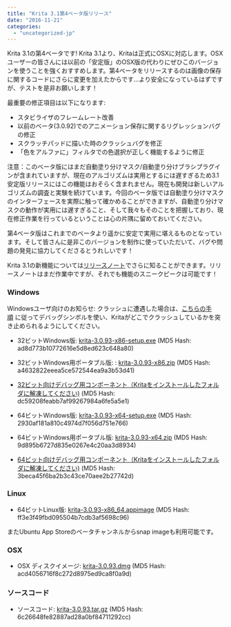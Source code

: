 ```yaml
---
title: "Krita 3.1第4ベータ版リリース"
date: "2016-11-21"
categories: 
  - "uncategorized-jp"
---
```


Krita 3.1の第4ベータです! Krita 3.1より、Kritaは正式にOSXに対応します。OSXユーザーの皆さんには以前の「安定版」のOSX版の代わりにぜひこのバージョンを使うことを強くおすすめします。第4ベータをリリースするのは画像の保存に関するコードにさらに変更を加えたからです…より安全になっているはずですが、テストを是非お願いします！

最重要の修正項目は以下になります:

- スタビライザのフレームレート改善
- 以前のベータ(3.0.92)でのアニメーション保存に関するリグレッションバグの修正
- スクラッチパッドに描いた時のクラッシュバグを修正
- 「色をアルファに」フィルタでの色選択が正しく機能するように修正

注意：このベータ版にはまだ自動塗り分けマスク/自動塗り分けブラシプラグインが含まれていますが、現在のアルゴリズムは実用とするには遅すぎるため3.1安定版リリースにはこの機能はおそらく含まれません。現在も開発は新しいアルゴリズムの調査と実験を続けています。今回のベータ版では自動塗り分けマスクのインターフェースを実際に触って確かめることができますが、自動塗り分けマスクの動作が実用には遅すぎること、そして我々もそのことを把握しており、現在修正作業を行っているということは心の片隅に留めておいてください。

第4ベータ版はこれまでのベータより遥かに安定で実用に堪えるものとなっています。そして皆さんに是非このバージョンを制作に使っていただいて、バグや問題の発見に協力してくださるとうれしいです！

Krita 3.1の新機能については[リリースノート](https://krita.org/en/release-notes-for-krita-3-1)でさらに知ることができます。リリースノートはまだ作業中ですが、それでも機能のスニークピークは可能です！

### Windows

Windowsユーザ向けのお知らせ: クラッシュに遭遇した場合は、[こちらの手順](https://docs.krita.org/Dr._Mingw_debugger) に従ってデバッグシンボルを使い、Kritaがどこでクラッシュしているかを突き止められるようにしてください。

- 32ビットWindows版: [krita-3.0.93-x86-setup.exe](http://download.kde.org/unstable/krita/3.0.93/krita-3.0.93-x86-setup.exe) (MD5 Hash: ad8d773b10772616e5d8ed623c648a80)
- 32ビットWindows用ポータブル版: : [krita-3.0.93-x86.zip](http://download.kde.org/unstable/krita/3.0.93/krita-3.0.93-x86.zip) (MD5 Hash: a4632822eeea5ce572544ea9a3b53d41)
- [32ビット向けデバッグ用コンポーネント（Kritaをインストールしたフォルダに解凍してください)](http://download.kde.org/unstable/krita/3.0.93/krita-3.0.93-x86-dbg.zip) (MD5 Hash: dc59208feabb7af99267984a6fe5a5e1)

- 64ビットWindows版: [krita-3.0.93-x64-setup.exe](http://download.kde.org/unstable/krita/3.0.93/krita-3.0.93-x64-setup.exe) (MD5 Hash: 2930af181a810c4974d7f056d751e766)
- 64ビットWindows用ポータブル版: [krita-3.0.93-x64.zip](http://download.kde.org/unstable/krita/3.0.93/krita-3.0.93-x64.zip) (MD5 Hash: 9d895b6727d835e0267e4c20aa3d8934)
- [64ビット向けデバッグ用コンポーネント（Kritaをインストールしたフォルダに解凍してください)](http://download.kde.org/unstable/krita/3.0.93/krita-3.0.93-x64-dbg.zip) (MD5 Hash: 3beca45f6ba2b3c43ce70aee2b27742d)

### Linux

- 64ビットLinux版: [krita-3.0.93-x86_64.appimage](http://download.kde.org/unstable/krita/3.0.93/krita-3.0.93-x86_64.appimage) (MD5 Hash: ff3e3f49fbd095504b7cdb3af5698c96)

またUbuntu App Storeのベータチャンネルからsnap imageも利用可能です。

### OSX

- OSX ディスクイメージ: [krita-3.0.93.dmg](http://download.kde.org/unstable/krita/3.0.93/krita-3.0.93.dmg) (MD5 Hash: acd4056716f8c272d8975ed9ca8f0a9d)

### ソースコード

- ソースコード: [krita-3.0.93.tar.gz](http://download.kde.org/unstable/krita/3.0.93/krita-3.0.93.tar.gz) (MD5 Hash: 6c26648fe82887ad28a0bf84711292cc)

